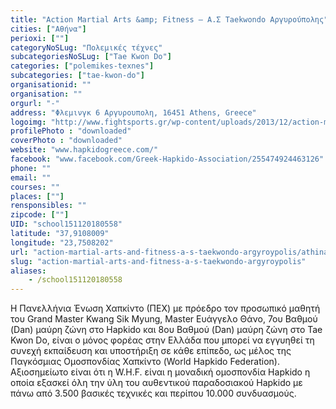 ```yaml
---
title: "Action Martial Arts &amp; Fitness – Α.Σ Taekwondo Αργυρούπολης"
cities: ["Αθήνα"]
perioxi: [""]
categoryNoSLug: "Πολεμικές τέχνες"
subcategoriesNoSLug: ["Tae Kwon Do"]
categories: ["polemikes-texnes"]
subcategories: ["tae-kwon-do"]
organisationid: ""
organisation: ""
orgurl: "-"
address: "Φλεμινγκ 6 Αργυρουπολη, 16451 Athens, Greece"
logoimg: "http://www.fightsports.gr/wp-content/uploads/2013/12/action-martial-arts-fitness.jpg"
profilePhoto : "downloaded"
coverPhoto : "downloaded"
website: "www.hapkidogreece.com/"
facebook: "www.facebook.com/Greek-Hapkido-Association/255474924463126"
phone: ""
email: ""
courses: ""
places: [""]
rensponsibles: ""
zipcode: [""]
UID: "school151120180558"
latitude: "37,9108009"
longitude: "23,7508202"
url: "action-martial-arts-and-fitness-a-s-taekwondo-argyroypolis/athina/polemikes-texnes/tae-kwon-do"
slug: "action-martial-arts-and-fitness-a-s-taekwondo-argyroypolis"
aliases:
    - /school151120180558
---
```





Η Πανελλήνια Ένωση Χαπκίντο (ΠEX) με πρόεδρο τον προσωπικό μαθητή του Grand Master Kwang Sik Myung, Master Ευάγγελο Θάνο, 7ου Βαθμού (Dan) μαύρη ζώνη στο Hapkido και 8ου Βαθμού (Dan) μαύρη ζώνη στο Tae Kwon Do, είναι ο μόνος φορέας στην Ελλάδα που μπορεί να εγγυηθεί τη συνεχή εκπαίδευση και υποστήριξη σε κάθε επίπεδο, ως μέλος της Παγκόσμιας Ομοσπονδίας Χαπκίντο (World Hapkido Federation). Αξιοσημείωτο είναι ότι η W.H.F. είναι η μοναδική ομοσπονδία Hapkido η οποία εξασκεί όλη την ύλη του αυθεντικού παραδοσιακού Hapkido με πάνω από 3.500 βασικές τεχνικές και περίπου 10.000 συνδυασμούς.